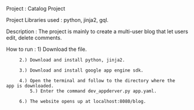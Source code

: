 Project : Catalog Project

Project Libraries used : python, jinja2, gql.

Description : The project is mainly to create a multi-user blog 
	      that let users edit, delete comments.
             
How to run : 1) Download the file.

	     2.) Download and install python, jinja2.

	     3.) Download and install google app engine sdk.
		
	     4.) Open the terminal and follow to the directory where the                   app is downloaded.
             5.) Enter the command dev_appderver.py app.yaml.

	     6.) The website opens up at localhost:8080/blog.

             

